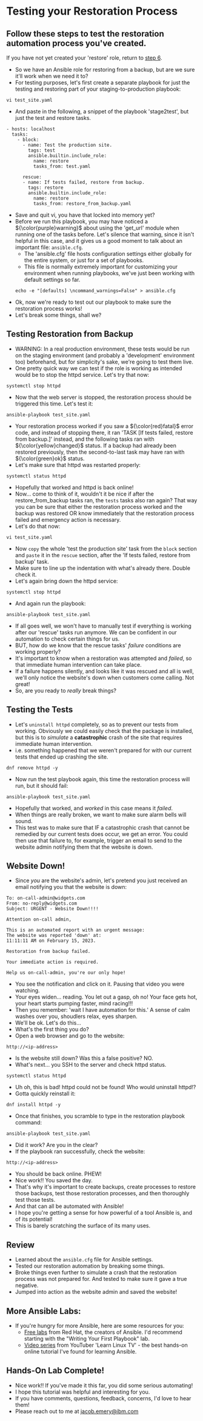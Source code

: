 # Testing your Restoration Process
## Follow these steps to test the restoration automation process you've created.
If you have not yet created your 'restore' role, return to [step 6](./6_automate_restore.md).

* So we have an Ansible role for restoring from a backup, but are we sure it'll work when we need it to?
* For testing purposes, let's first create a separate playbook for just the testing and restoring part of your staging-to-production playbook:
```
vi test_site.yaml
```
* And paste in the following, a snippet of the playbook 'stage2test', but just the test and restore tasks.
```
- hosts: localhost
  tasks:
    - block:
      - name: Test the production site.
        tags: test
        ansible.builtin.include_role:
          name: restore
          tasks_from: test.yaml

      rescue:
      - name: If tests failed, restore from backup.
        tags: restore
        ansible.builtin.include_role:
          name: restore
          tasks_from: restore_from_backup.yaml
```
* Save and quit vi, you have that locked into memory yet?
* Before we run this playbook, you may have noticed a ${\color{purple}warning}$ about using the 'get_url' module when running one of the tasks before. Let's silence that warning, since it isn't helpful in this case, and it gives us a good moment to talk about an important file: `ansible.cfg`.
    * The 'ansible.cfg' file hosts configuration settings either globally for the entire system, or just for a set of playbooks.
    * This file is normally extremely important for customizing your environment when running playbooks, we've just been working with default settings so far.
    ```
    echo -e "[defaults] \ncommand_warnings=False" > ansible.cfg
    ```
* Ok, now we're ready to test out our playbook to make sure the restoration process works!
* Let's break some things, shall we?
## Testing Restoration from Backup
* WARNING: In a real production environment, these tests would be run on the staging environment (and probably a 'development' environment too) beforehand, but for simplicity's sake, we're going to test them live.
* One pretty quick way we can test if the role is working as intended would be to stop the httpd service. Let's try that now:
```
systemctl stop httpd
```
* Now that the web server is stopped, the restoration process should be triggered this time. Let's test it:
```
ansible-playbook test_site.yaml
```
* Your restoration process worked if you saw a ${\color{red}fatal}$ error code, and instead of stopping there, it ran 'TASK [If tests failed, restore from backup.]' instead, and the following tasks ran with ${\color{yellow}changed}$ status. If a backup had already been restored previously, then the second-to-last task may have ran with ${\color{green}ok}$ status.
* Let's make sure that httpd was restarted properly:
```
systemctl status httpd
```
* Hopefully that worked and httpd is back online!
* Now... come to think of it, wouldn't it be nice if after the restore_from_backup tasks ran, the `tests` tasks also ran again? That way you can be sure that either the restoration process worked and the backup was restored OR know immediately that the restoration process failed and emergency action is necessary.
* Let's do that now:
```
vi test_site.yaml
```
* Now `copy` the whole 'test the production site' task from the `block` section and `paste` it in the `rescue` section, after the 'If tests failed, restore from backup' task.
* Make sure to line up the indentation with what's already there. Double check it.
* Let's again bring down the httpd service:
```
systemctl stop httpd
```
* And again run the playbook:
```
ansible-playbook test_site.yaml
```
* If all goes well, we won't have to manually test if everything is working after our 'rescue' tasks run anymore. We can be confident in our automation to check certain things for us.
* BUT, how do we know that the rescue tasks' <i>failure</i> conditions are working properly?
* It's important to know when a restoration was attempted and <i>failed</i>, so that immediate human intervention can take place.
* If a failure happens silently, and looks like it was rescued and all is well, we'll only notice the website's down when customers come calling. Not great!
* So, are you ready to <i>really</i> break things?
## Testing the Tests
* Let's `uninstall httpd` completely, so as to prevent our tests from working. Obviously we could easily check that the package is installed, but this is to <i>simulate</i> a <b>catastrophic</b> crash of the site that requires immediate human intervention. 
* i.e. something happened that we weren't prepared for with our current tests that ended up crashing the site.
```
dnf remove httpd -y
```
* Now run the test playbook again, this time the restoration process will run, but it should fail:
```
ansible-playbook test_site.yaml
```
* Hopefully that worked, and <i>worked</i> in this case means it <i>failed</i>.
* When things are really broken, we want to make sure alarm bells will sound. 
* This test was to make sure that IF a catastrophic crash that cannot be remedied by our current tests does occur, we get an error. You could then use that failure to, for example, trigger an email to send to the website admin notifying them that the website is down.
## Website Down!
* Since <i>you</i> are the website's admin, let's pretend you just received an email notifying you that the website is down:
```
To: on-call-admin@widgets.com
From: no-reply@widgets.com
Subject: URGENT - Website Down!!!!

Attention on-call admin, 

This is an automated report with an urgent message:
The website was reported 'down' at: 
11:11:11 AM on February 15, 2023.

Restoration from backup failed.

Your immediate action is required.

Help us on-call-admin, you're our only hope!
```
* You see the notification and click on it. Pausing that video you were watching.
* Your eyes widen... reading. You let out a gasp, oh no! Your face gets hot, your heart starts pumping faster, mind racing!!! 
* Then you remember: 'wait I have automation for this.' A sense of calm washes over you, shoudlers relax, eyes sharpen.
* We'll be ok. Let's do this...
* What's the first thing you do?
* Open a web browser and go to the website:
```
http://<ip-address>
```
* Is the website still down? Was this a false positive? NO.
* What's next... you SSH to the server and check httpd status.
```
systemctl status httpd
```
* Uh oh, this is bad! httpd could not be found! Who would uninstall httpd!?
* Gotta quickly reinstall it:
```
dnf install httpd -y
```
* Once that finishes, you scramble to type in the restoration playbook command:
```
ansible-playbook test_site.yaml
```
* Did it work? Are you in the clear?
* If the playbook ran successfully, check the website:
```
http://<ip-address>
```
* You should be back online. PHEW!
* Nice work!! You saved the day.
* That's why it's important to create backups, create processes to restore those backups, test those restoration processes, and then thoroughly test those tests. 
* And that can all be automated with Ansible!
* I hope you're getting a sense for how powerful of a tool Ansible is, and of its potential!
* This is barely scratching the surface of its many uses.

## Review
* Learned about the `ansible.cfg` file for Ansible settings.
* Tested our restoration automation by breaking some things.
* Broke things even further to simulate a crash that the restoration process was not prepared for. And tested to make sure it gave a true negative.
* Jumped into action as the website admin and saved the website!
## More Ansible Labs:
* If you're hungry for more Ansible, here are some resources for you:
    * [Free labs](https://www.redhat.com/en/interactive-labs/ansible) from Red Hat, the creators of Ansible. I'd recommend starting with the "Writing Your First Playbook" lab.
    * [Video series](https://www.youtube.com/watch?v=3RiVKs8GHYQ) from YouTuber 'Learn Linux TV' - the best hands-on online tutorial I've found for learning Ansible.
## Hands-On Lab Complete!
* Nice work!! If you've made it this far, you did some serious automating!
* I hope this tutorial was helpful and interesting for you.
* If you have comments, questions, feedback, concerns, I'd love to hear them! 
* Please reach out to me at jacob.emery@ibm.com
